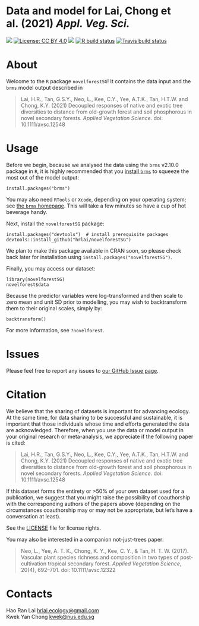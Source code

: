 Data and model for Lai, Chong et al. (2021) *Appl. Veg. Sci.*
================

<!-- README.md is generated from README.Rmd. Please edit that file -->

<!-- badges: start -->

[![](https://img.shields.io/badge/doi-10.1111/avsc.12548-orange.svg)](https://doi.org/10.1111/avsc.12548)
[![License: CC
BY 4.0](https://img.shields.io/badge/license-CC%20BY%204.0-blue.svg)](https://github.com/hrlai/novelforestSG/blob/master/LICENSE)
[![](https://img.shields.io/badge/devel%20version-1.1.0-orange.svg)](https://github.com/hrlai/novelforestSG)
[![R build
status](https://github.com/hrlai/novelforestSG/workflows/R-CMD-check/badge.svg)](https://github.com/hrlai/novelforestSG/actions)
[![Travis build
status](https://travis-ci.com/hrlai/novelforestSG.svg?branch=master)](https://travis-ci.com/hrlai/novelforestSG)
<!-- badges: end -->

# About

Welcome to the `R` package `novelforestSG`\! It contains the data input
and the `brms` model output described in

> Lai, H.R., Tan, G.S.Y., Neo, L., Kee, C.Y., Yee, A.T.K., Tan, H.T.W.
> and Chong, K.Y. (2021) Decoupled responses of native and exotic tree
> diversities to distance from old-growth forest and soil phosphorous in
> novel secondary forests. *Applied Vegetation Science*. doi:
> 10.1111/avsc.12548

# Usage

Before we begin, because we analysed the data using the `brms` v2.10.0
package in `R`, it is highly recommended that you [install
`brms`](https://github.com/paul-buerkner/brms) to squeeze the most out
of the model output:

    install.packages("brms")

You may also need `RTools` or `Xcode`, depending on your operating
system; see [the `brms`
homepage](https://github.com/paul-buerkner/brms#user-content-how-do-i-install-brms).
This will take a few minutes so have a cup of hot beverage handy.

Next, install the `novelforestSG` package:

    install.packages("devtools")  # install prerequisite packages
    devtools::install_github("hrlai/novelforestSG")

We plan to make this package available in CRAN soon, so please check
back later for installation using `install.packages("novelforestSG")`.

Finally, you may access our dataset:

    library(novelforestSG)
    novelforest$data

Because the predictor variables were log-transformed and then scale to
zero mean and unit SD prior to modelling, you may wish to backtransform
them to their original scales, simply by:

    backtransform()

For more information, see `?novelforest`.

# Issues

Please feel free to report any issues to [our GitHub Issue
page](https://github.com/hrlai/novelforestSG/issues).

# Citation

We believe that the sharing of datasets is important for advancing
ecology. At the same time, for data sharing to be successful and
sustainable, it is important that those individuals whose time and
efforts generated the data are acknowledged. Therefore, when you use the
data or model output in your original research or meta-analysis, we
appreciate if the following paper is cited:

> Lai, H.R., Tan, G.S.Y., Neo, L., Kee, C.Y., Yee, A.T.K., Tan, H.T.W.
> and Chong, K.Y. (2021) Decoupled responses of native and exotic tree
> diversities to distance from old-growth forest and soil phosphorous in
> novel secondary forests. *Applied Vegetation Science*. doi:
> 10.1111/avsc.12548

If this dataset forms the entirety or \>50% of your own dataset used for
a publication, we suggest that you might raise the possibility of
coauthorship with the corresponding authors of the papers above
(depending on the circumstances coauthorship may or may not be
appropriate, but let’s have a conversation at least).

See the
[LICENSE](https://github.com/hrlai/novelforestSG/blob/master/LICENSE)
file for license rights.

You may also be interested in a companion not-just-trees paper:

> Neo, L., Yee, A. T. K., Chong, K. Y., Kee, C. Y., & Tan, H. T. W.
> (2017). Vascular plant species richness and composition in two types
> of post-cultivation tropical secondary forest. *Applied Vegetation
> Science*, 20(4), 692–701. doi: 10.1111/avsc.12322

# Contacts

Hao Ran Lai <hrlai.ecology@gmail.com>  
Kwek Yan Chong <kwek@nus.edu.sg>
